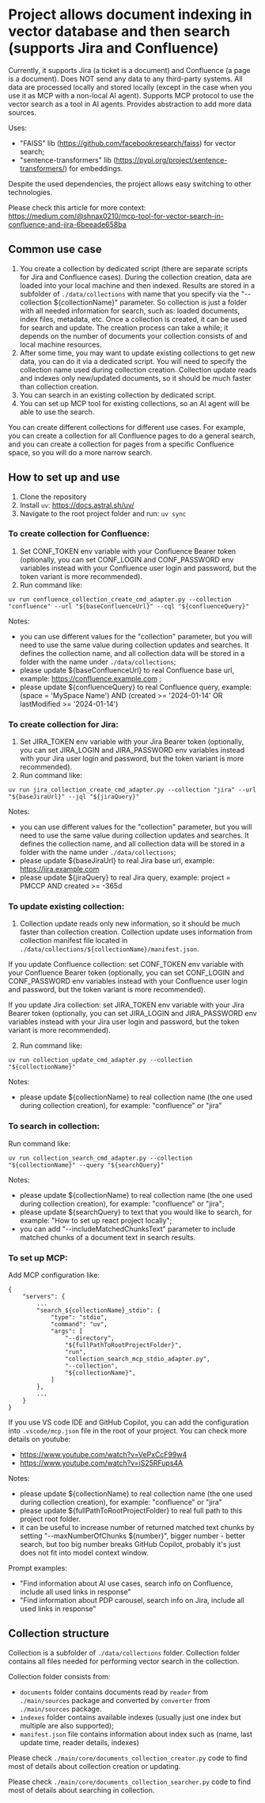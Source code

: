 # Project allows document indexing in vector database and then search (supports Jira and Confluence)

Currently, it supports Jira (a ticket is a document) and Confluence (a page is a document).
Does NOT send any data to any third-party systems. All data are processed locally and stored locally (except in the case when you use it as MCP with a non-local AI agent).
Supports MCP protocol to use the vector search as a tool in AI agents.
Provides abstraction to add more data sources.

Uses:
- "FAISS" lib (https://github.com/facebookresearch/faiss) for vector search;
- "sentence-transformers" lib (https://pypi.org/project/sentence-transformers/) for embeddings.

Despite the used dependencies, the project allows easy switching to other technologies.

Please check this article for more context: https://medium.com/@shnax0210/mcp-tool-for-vector-search-in-confluence-and-jira-6beeade658ba

## Common use case
1) You create a collection by dedicated script (there are separate scripts for Jira and Confluence cases). During the collection creation, data are loaded into your local machine and then indexed. Results are stored in a subfolder of `./data/collections` with name that you specify via the "--collection ${collectionName}" parameter. So collection is just a folder with all needed information for search, such as: loaded documents, index files, metadata, etc. Once a collection is created, it can be used for search and update. The creation process can take a while; it depends on the number of documents your collection consists of and local machine resources.
2) After some time, you may want to update existing collections to get new data, you can do it via a dedicated script. You will need to specify the collection name used during collection creation. Collection update reads and indexes only new/updated documents, so it should be much faster than collection creation.
3) You can search in an existing collection by dedicated script.
4) You can set up MCP tool for existing collections, so an AI agent will be able to use the search.

You can create different collections for different use cases. For example, you can create a collection for all Confluence pages to do a general search, and you can create a collection for pages from a specific Confluence space, so you will do a more narrow search.

## How to set up and use

1) Clone the repository
3) Install `uv`: https://docs.astral.sh/uv/
4) Navigate to the root project folder and run: `uv sync`

### To create collection for Confluence:

1) Set CONF_TOKEN env variable with your Confluence Bearer token (optionally, you can set CONF_LOGIN and CONF_PASSWORD env variables instead with your Confluence user login and password, but the token variant is more recommended).
2) Run command like:
```
uv run confluence_collection_create_cmd_adapter.py --collection "confluence" --url "${baseConfluenceUrl}" --cql "${confluenceQuery}"
```

Notes:
- you can use different values for the "collection" parameter, but you will need to use the same value during collection updates and searches. It defines the collection name, and all collection data will be stored in a folder with the name under `./data/collections`;
- please update ${baseConfluenceUrl} to real Confluence base url, example: https://confluence.example.com ;
- please update ${confluenceQuery} to real Confluence query, example: (space = 'MySpace Name') AND (created >= '2024-01-14' OR lastModified >= '2024-01-14')

### To create collection for Jira:

1) Set JIRA_TOKEN env variable with your Jira Bearer token (optionally, you can set JIRA_LOGIN and JIRA_PASSWORD env variables instead with your Jira user login and password, but the token variant is more recommended).
2) Run command like:
```
uv run jira_collection_create_cmd_adapter.py --collection "jira" --url "${baseJiraUrl}" --jql "${jiraQuery}"
```

Notes:
- you can use different values for the "collection" parameter, but you will need to use the same value during collection updates and searches. It defines the collection name, and all collection data will be stored in a folder with the name under `./data/collections`;
- please update ${baseJiraUrl} to real Jira base url, example: https://jira.example.com
- please update ${jiraQuery} to real Jira query, example: project = PMCCP AND created >= -365d 

### To update existing collection:

1) Collection update reads only new information, so it should be much faster than collection creation. 
Collection update uses information from collection manifest file located in `./data/collections/${collectionName}/manifest.json`. 

If you update Confluence collection: set CONF_TOKEN env variable with your Confluence Bearer token (optionally, you can set CONF_LOGIN and CONF_PASSWORD env variables instead with your Confluence user login and password, but the token variant is more recommended).

If you update Jira collection: set JIRA_TOKEN env variable with your Jira Bearer token (optionally, you can set JIRA_LOGIN and JIRA_PASSWORD env variables instead with your Jira user login and password, but the token variant is more recommended).

2) Run command like:
```
uv run collection_update_cmd_adapter.py --collection "${collectionName}"
```

Notes:
- please update ${collectionName} to real collection name (the one used during collection creation), for example: "confluence" or "jira"

### To search in collection:

Run command like:
```
uv run collection_search_cmd_adapter.py --collection "${collectionName}" --query "${searchQuery}"
```

Notes:
- please update ${collectionName} to real collection name (the one used during collection creation), for example: "confluence" or "jira";
- please update ${searchQuery} to text that you would like to search, for example: "How to set up react project locally";
- you can add "--includeMatchedChunksText" parameter to include matched chunks of a document text in search results.

### To set up MCP:

Add MCP configuration like:
```
{
    "servers": {
        ...
        "search_${collectionName}_stdio": {
            "type": "stdio",
            "command": "uv",
            "args": [
                "--directory",
                "${fullPathToRootProjectFolder}",
                "run",
                "collection_search_mcp_stdio_adapter.py",
                "--collection",
                "${collectionName}",
            ]
        },
        ...
    }
}
```

If you use VS code IDE and GitHub Copilot, you can add the configuration into `.vscode/mcp.json` file in the root of your project.
You can check more details on youtube:
- https://www.youtube.com/watch?v=VePxCcF99w4
- https://www.youtube.com/watch?v=iS25RFups4A

Notes:
- please update ${collectionName} to real collection name (the one used during collection creation), for example: "confluence" or "jira"
- please update ${fullPathToRootProjectFolder} to real full path to this project root folder.
- it can be useful to increase number of returned matched text chunks by setting "--maxNumberOfChunks ${number}", bigger number - better search, but too big number breaks GitHub Copilot, probably it's just does not fit into model context window.

Prompt examples:
- "Find information about AI use cases, search info on Confluence, include all used links in response"
- "Find information about PDP carousel, search info on Jira, include all used links in response"


## Collection structure
Collection is a subfolder of `./data/collections` folder.
Collection folder contains all files needed for performing vector search in the collection.

Collection folder consists from:
- `documents` folder contains documents read by `reader` from `./main/sources` package and converted by `converter` from `./main/sources` package.
- `indexes` folder contains available indexes (usually just one index but multiple are also supported);
- `manifest.json` file contains information about index such as (name, last update time, reader details, indexes)

Please check `./main/core/documents_collection_creator.py` code to find most of details about collection creation or updating.

Please check `./main/core/documents_collection_searcher.py` code to find most of details about searching in collection.